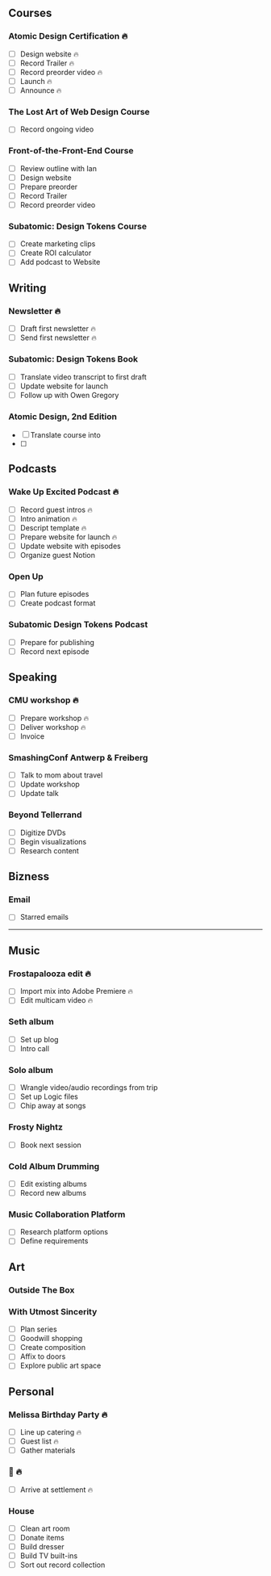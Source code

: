 ## Courses

### Atomic Design Certification 🔥

- [ ] Design website 🔥
- [ ] Record Trailer 🔥
- [ ] Record preorder video 🔥
- [ ] Launch 🔥
- [ ] Announce 🔥

### The Lost Art of Web Design Course

- [ ] Record ongoing video

### Front-of-the-Front-End Course

- [ ] Review outline with Ian
- [ ] Design website
- [ ] Prepare preorder
- [ ] Record Trailer
- [ ] Record preorder video

### Subatomic: Design Tokens Course

- [ ] Create marketing clips
- [ ] Create ROI calculator
- [ ] Add podcast to Website

## Writing

### Newsletter 🔥 
- [ ] Draft first newsletter 🔥
- [ ] Send first newsletter 🔥

### Subatomic: Design Tokens Book

- [ ] Translate video transcript to first draft
- [ ] Update website for launch
- [ ] Follow up with Owen Gregory

### Atomic Design, 2nd Edition

- [ ] Translate course into 
- [ ] 

## Podcasts

### Wake Up Excited Podcast 🔥

- [ ] Record guest intros 🔥
- [ ] Intro animation  🔥
- [ ] Descript template  🔥
- [ ] Prepare website for launch  🔥
- [ ] Update website with episodes
- [ ] Organize guest Notion

### Open Up

- [ ] Plan future episodes
- [ ] Create podcast format

### Subatomic Design Tokens Podcast
- [ ] Prepare for publishing
- [ ] Record next episode

## Speaking

### CMU workshop 🔥
- [ ] Prepare workshop 🔥
- [ ] Deliver workshop 🔥
- [ ] Invoice

### SmashingConf Antwerp & Freiberg
- [ ] Talk to mom about travel
- [ ] Update workshop
- [ ] Update talk

### Beyond Tellerrand
- [ ] Digitize DVDs
- [ ] Begin visualizations
- [ ] Research content

## Bizness

### Email 
- [ ] Starred emails

---

## Music

### Frostapalooza edit 🔥
- [ ] Import mix into Adobe Premiere  🔥
- [ ] Edit multicam video  🔥

### Seth album
- [ ] Set up blog
- [ ] Intro call

### Solo album
- [ ] Wrangle video/audio recordings from trip
- [ ] Set up Logic files
- [ ] Chip away at songs

### Frosty Nightz
- [ ] Book next session

### Cold Album Drumming
- [ ] Edit existing albums
- [ ] Record new albums

### Music Collaboration Platform

- [ ] Research platform options
- [ ] Define requirements

## Art

### Outside The Box

### With Utmost Sincerity

- [ ] Plan series
- [ ] Goodwill shopping
- [ ] Create composition
- [ ] Affix to doors
- [ ] Explore public art space

## Personal

### Melissa Birthday Party 🔥
- [ ] Line up catering 🔥
- [ ] Guest list 🔥
- [ ] Gather materials

### 💩 🔥
- [ ] Arrive at settlement 🔥

### House 
- [ ] Clean art room
- [ ] Donate items
- [ ] Build dresser
- [ ] Build TV built-ins
- [ ] Sort out record collection
